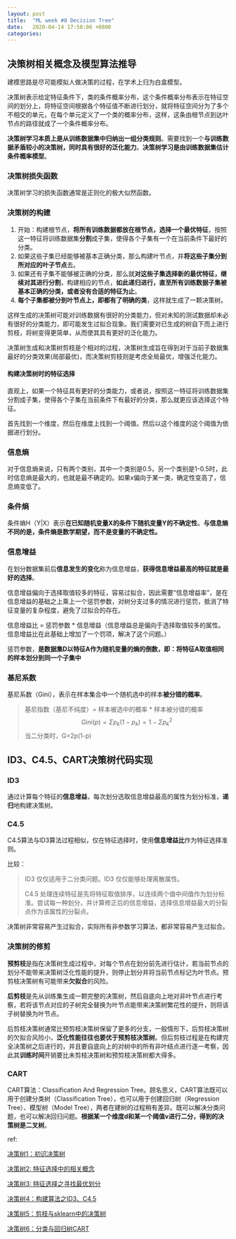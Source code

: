 ```yaml
---
layout: post
title:  "ML week #8 Decision Tree"
date:   2020-04-14 17:58:06 +0800
categories: 
---
```

## 决策树相关概念及模型算法推导

建模思路是尽可能模拟人做决策的过程，在学术上归为白盒模型。

决策树表示给定特征条件下，类的条件概率分布，这个条件概率分布表示在特征空间的划分上，将特征空间根据各个特征值不断进行划分，就将特征空间分为了多个不相交的单元，在每个单元定义了一个类的概率分布，这样，这条由根节点到达叶节点的路径就成了一个条件概率分布。

**决策树学习本质上是从训练数据集中归纳出一组分类规则**。需要找到一个**与训练数据矛盾较小的决策树，同时具有很好的泛化能力**。**决策树学习是由训练数据集估计条件概率模型**。

### 决策树损失函数

决策树学习的损失函数通常是正则化的极大似然函数。

### 决策树的构建

1. 开始：构建根节点，**将所有训练数据都放在根节点，选择一个最优特征**，按照这一特征将训练数据集**分割**成子集，使得各个子集有一个在当前条件下最好的分类。
2. 如果这些子集已经能够被基本正确分类，那么构建叶节点，并**将这些子集分到所对应的叶子节点**去。
3. 如果还有子集不能够被正确的分类，那么就**对这些子集选择新的最优特征，继续对其进行分割**，构建相应的节点，**如此递归进行，直至所有训练数据子集被基本正确的分类，或者没有合适的特征为止**。
4. **每个子集都被分到叶节点上，即都有了明确的类**，这样就生成了一颗决策树。

这样生成的决策树可能对训练数据有很好的分类能力，但对未知的测试数据却未必有很好的分类能力，即可能发生过拟合现象。我们需要对已生成的树自下而上进行剪枝，将树变得更简单，从而使其具有更好的泛化能力。

决策树生成和决策树剪枝是个相对的过程，决策树生成旨在得到对于当前子数据集最好的分类效果(局部最优)，而决策树剪枝则是考虑全局最优，增强泛化能力。

#### 构建决策树时的特征选择

直观上，如果一个特征具有更好的分类能力，或者说，按照这一特征将训练数据集分割成子集，使得各个子集在当前条件下有最好的分类，那么就更应该选择这个特征。

首先找到一个维度，然后在维度上找到一个阈值。然后以这个维度的这个阈值为依据进行划分。



### 信息熵

对于信息熵来说，只有两个类别，其中一个类别是0.5，另一个类别是1-0.5时，此时信息熵是最大的，也就是最不确定的。如果x偏向于某一类，确定性变高了，信息熵变低了。

### 条件熵

条件熵H（Y|X）表示**在已知随机变量X的条件下随机变量Y的不确定性**。**与信息熵不同的是，条件熵是数学期望，而不是变量的不确定性。**

### 信息增益

在划分数据集前后**信息发生的变化**称为信息增益，**获得信息增益最高的特征就是最好的选择**。

信息增益偏向于选择取值较多的特征，容易过拟合，因此需要“信息增益率”，是在信息增益的基础之上乘上一个惩罚参数，对树分支过多的情况进行惩罚，抵消了特征变量的复杂程度，避免了过拟合的存在。

信息增益比 = 惩罚参数 * 信息增益（信息增益总是偏向于选择取值较多的属性。信息增益比在此基础上增加了一个罚项，解决了这个问题。）

惩罚参数，**是数据集D以特征A作为随机变量的熵的倒数，即：将特征A取值相同的样本划分到同一个子集中**



### 基尼系数

基尼系数（Gini），表示在样本集合中一个随机选中的样本**被分错的概率**。

> 基尼指数（基尼不纯度）= 样本被选中的概率 * 样本被分错的概率
> $$
> Gini(p)=\Sigma p_k(1-p_k)=1-\Sigma p_k^2
> $$
> 当二分类时，G=2p(1-p)



## ID3、C4.5、CART决策树代码实现

### ID3

通过计算每个特征的**信息增益**，每次划分选取信息增益最高的属性为划分标准，**递归**地构建决策树。

### C4.5

C4.5算法与ID3算法过程相似，仅在特征选择时，使用**信息增益比**作为特征选择准则。



比较：

>ID3 仅仅适用于二分类问题。ID3 仅仅能够处理离散属性。
>
>C4.5 处理连续特征是先将特征取值排序，以连续两个值中间值作为划分标准。尝试每一种划分，并计算修正后的信息增益，选择信息增益最大的分裂点作为该属性的分裂点。



决策树非常容易产生过拟合，实际所有非参数学习算法，都非常容易产生过拟合。

### 决策树的修剪

**预剪枝**是指在决策树生成过程中，对每个节点在划分前先进行估计，若当前节点的划分不能带来决策树泛化性能的提升，则停止划分并将当前节点标记为叶节点。预剪枝决策树有可能带来**欠拟合**的风险。

**后剪枝**是先从训练集生成一颗完整的决策树，然后自底向上地对非叶节点进行考察，若将该节点对应的子树完全替换为叶节点能带来决策树繁花性的提升，则将该子树替换为叶节点。

后剪枝决策树通常比预剪枝决策树保留了更多的分支，一般情形下，后剪枝决策树的欠拟合风险小，**泛化性能往往也要优于预剪枝决策树**。但后剪枝过程是在构建完全决策树之后进行的，并且要自底向上的对树中的所有非叶结点进行逐一考察，因此其**训练时间**开销要比未剪枝决策树和预剪枝决策树都大得多。

### CART

CART算法：Classification And Regression Tree。顾名思义，CART算法既可以用于创建分类树（Classification Tree），也可以用于创建回归树（Regression Tree）、模型树（Model Tree），两者在建树的过程稍有差异。既可以解决分类问题，也可以解决回归问题。**根据某一个维度d和某一个阈值v进行二分，得到的决策树是二叉树**。





ref:

[决策树1：初识决策树](http://mp.weixin.qq.com/s?__biz=MzI4MjkzNTUxMw==&mid=2247484178&idx=1&sn=1af90ba53ee3c1036ca94be9180e4c81&chksm=eb932aa4dce4a3b23aaed46d779abbc00917a55ac71cf177737c462ef9a02732e087049d132a&scene=21#wechat_redirect)

[决策树2: 特征选择中的相关概念](http://mp.weixin.qq.com/s?__biz=MzI4MjkzNTUxMw==&mid=2247484195&idx=1&sn=054651159e08f74c85f1fc1fab8a0f25&chksm=eb932a95dce4a383870f5385e9e926af022ecb5f7c9b827c2fb4c72af4f66a1133b5a88d3cb2&scene=21#wechat_redirect)

[决策树3: 特征选择之寻找最优划分](http://mp.weixin.qq.com/s?__biz=MzI4MjkzNTUxMw==&mid=2247484204&idx=1&sn=372d3ee90802d15347445f91056fe6bc&chksm=eb932a9adce4a38c9750a2cf6ca3382056b66099476223da02016e964ef711b97c4798ba9e58&scene=21#wechat_redirect)

[决策树4：构建算法之ID3、C4.5](http://mp.weixin.qq.com/s?__biz=MzI4MjkzNTUxMw==&mid=2247484212&idx=1&sn=aaabacf77db62a2b78fbef5ad034e354&chksm=eb932a82dce4a394fbf447fdd01b167565f04ddf85db5ef5e969bc0c75bd0dbf67b36236d64b&scene=21#wechat_redirect)

[决策树5：剪枝与sklearn中的决策树](http://mp.weixin.qq.com/s?__biz=MzI4MjkzNTUxMw==&mid=2247484241&idx=1&sn=fa915fb55d98b38c54674a58f18ba921&chksm=eb932ae7dce4a3f16423bc2e61ca5f819b482e438df3025bcac6dd9d9c07ccf6424fc79463a9&scene=21#wechat_redirect)

[决策树6：分类与回归树CART](http://mp.weixin.qq.com/s?__biz=MzI4MjkzNTUxMw==&mid=2247484269&idx=1&sn=a0c39116207b0d299c48764640d4c582&chksm=eb932adbdce4a3cd0a962b735ffb3fe5bad1739259ced35f3d1e03b8eee05db5cd9fb025395c&scene=21#wechat_redirect)

